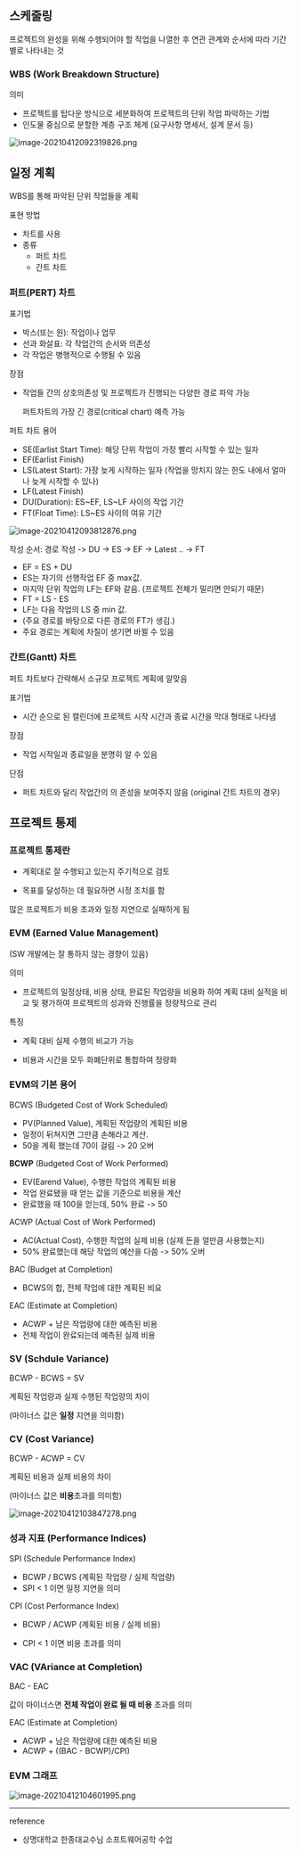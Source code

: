 ## 스케줄링

프로젝트의 완성을 위해 수행되어야 할 작업을 나열한 후 연관 관계와 순서에 따라 기간 별로 나타내는 것

### WBS (Work Breakdown Structure)

의미

* 프로젝트를 탑다운 방식으로 세분화하여 프로젝트의 단위 작업 파악하는 기법
* 인도물 중심으로 분할한 계층 구조 체계 (요구사항 명세서, 설계 문서 등)

![image-20210412092319826.png](https://github.com/yoonho0922/blog-resources/blob/master/software-engineering/week06/image-20210412092319826.png?raw=true)

 ## 일정 계획

WBS를 통해 파악된 단위 작업들을 계획

표현 방법

* 차트를 사용
* 종류
  * 퍼트 차트
  * 간트 차트

### 퍼트(PERT) 차트

표기법

* 박스(또는 원): 작업이나 업무
* 선과 화살표: 각 작업간의 순서와 의존성
* 각 작업은 병행적으로 수행될 수 있음

장점

* 작업들 간의 상호의존성 및 프로젝트가 진행되는 다양한 경로 파악 가능

  퍼트차트의 가장 긴 경로(critical chart) 예측 가능

퍼트 차트 용어

* SE(Earlist Start Time): 해당 단위 작업이 가장 빨리 시작할 수 있는 일자
* EF(Earlist Finish)
* LS(Latest Start): 가장 늦게 시작하는 일자 (작업을 망치지 않는 한도 내에서 얼마나 늦게 시작할 수 있나)
* LF(Latest Finish)
* DU(Duration): ES~EF, LS~LF 사이의 작업 기간
* FT(Float Time): LS~ES 사이의 여유 기간

![image-20210412093812876.png](https://github.com/yoonho0922/blog-resources/blob/master/software-engineering/week06/image-20210412093812876.png?raw=true)

작성 순서: 경로 작성 -> DU -> ES -> EF -> Latest .. -> FT

* EF = ES + DU
* ES는 자기의 선행작업 EF 중 max값.
* 마지막 단위 작업의 LF는 EF와 같음. (프로젝트 전체가 밀리면 안되기 때문)
* FT = LS - ES
* LF는 다음 작업의 LS 중 min 값.
* (주요 경로를 바탕으로 다른 경로의 FT가 생김.)
* 주요 경로는 계획에 차질이 생기면 바뀔 수 있음

### 간트(Gantt) 차트

퍼트 차트보다 간략해서 소규모 프로젝트 계획에 알맞음

표기법

* 시간 순으로 된 캘린더에 프로젝트 시작 시간과 종료 시간을 막대 형태로 나타냄

장점

* 작업 시작일과 종료일을 분명히 알 수 있음

단점

* 퍼트 차트와 달리 작업간의 의 존성을 보여주지 않음 (original 간트 차트의 경우)

## 프로젝트 통제

### 프로젝트 통제란

* 계획대로 잘 수행되고 있는지 주기적으로 검토

* 목표를 달성하는 데 필요하면 시정 조치를 함

많은 프로젝트가 비용 초과와 일정 지연으로 실패하게 됨

### EVM (Earned Value Management)

(SW 개발에는 잘 통하지 않는 경향이 있음)

의미

* 프로젝트의 일정상태, 비용 상태, 완료된 작업량을 비용화 하여 계획 대비 실적을 비교 및 평가하여 프로젝트의 성과와 진행률을 정량적으로 관리

특징

* 계획 대비 실제 수행의 비교가 가능

* 비용과 시간을 모두 화폐단위로 통합하여 정량화

### EVM의 기본 용어

BCWS (Budgeted Cost of Work Scheduled)

* PV(Planned Value), 계획된 작업량의 계획된 비용
* 일정이 뒤쳐지면 그만큼 손해라고 계산.
* 50을 계획 했는데 70이 걸림 -> 20 오버

**BCWP** (Budgeted Cost of Work Performed)

* EV(Earend Value), 수행한 작업의 계획된 비용
* 작업 완료됐을 때 얻는 값을 기준으로 비용을 계산
* 완료했을 때 100을 얻는데, 50% 완료 -> 50

ACWP (Actual Cost of Work Performed)

* AC(Actual Cost), 수행한 작업의 실제 비용 (실제 돈을 얼만큼 사용했는지)
* 50% 완료했는데 해당 작업의 예산을 다씀  -> 50% 오버



BAC (Budget at Completion)

* BCWS의 합, 전체 작업에 대한 계획된 비요

EAC (Estimate at Completion)

* ACWP + 남은 작업량에 대한 예측된 비용
* 전체 작업이 완료되는데 예측된 실제 비용



### SV (Schdule Variance)

BCWP - BCWS = SV

계획된 작업량과 실제 수행된 작업량의 차이

(마이너스 값은 **일정** 지연을 의미함)

### CV (Cost Variance)

BCWP - ACWP = CV

계획된 비용과 실제 비용의 차이

(마이너스 값은 **비용**초과를 의미함)

![image-20210412103847278.png](https://github.com/yoonho0922/blog-resources/blob/master/software-engineering/week06/image-20210412103847278.png?raw=true)

### 성과 지표 (Performance Indices)

SPI (Schedule Performance Index)

* BCWP / BCWS (계획된 작업량 / 실제 작업량)
* SPI < 1 이면 일정 지연을 의미

CPI (Cost Performance Index)

* BCWP / ACWP (계획된 비용 / 실제 비용)

* CPI < 1 이면 비용 초과를 의미

### VAC (VAriance at Completion)

BAC - EAC

값이 마이너스면 **전체 작업이 완료 될 때 비용** 초과를 의미

EAC (Estimate at Completion)

* ACWP + 남은 작업량에 대한 예측된 비용
* ACWP + ((BAC - BCWP)/CPI)

### EVM 그래프

![image-20210412104601995.png](https://github.com/yoonho0922/blog-resources/blob/master/software-engineering/week06/image-20210412104601995.png?raw=true)

----

reference

- 상명대학교 한종대교수님 소프트웨어공학 수업
